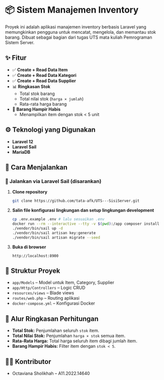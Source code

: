 
# 📦 Sistem Manajemen Inventory

Proyek ini adalah aplikasi manajemen inventory berbasis Laravel yang memungkinkan pengguna untuk mencatat, mengelola, dan memantau stok barang. Dibuat sebagai bagian dari tugas UTS mata kuliah Pemrograman Sistem Server.

## ✨ Fitur

- ✅ **Create + Read Data Item**
- ✅ **Create + Read Data Kategori**
- ✅ **Create + Read Data Supplier**
- 📊 **Ringkasan Stok**
  - Total stok barang
  - Total nilai stok (`harga × jumlah`)
  - Rata-rata harga barang
- 🚨 **Barang Hampir Habis**
  - Menampilkan item dengan stok < 5 unit

## ⚙️ Teknologi yang Digunakan

- **Laravel 12**
- **Laravel Sail**
- **MariaDB**


## 🚀 Cara Menjalankan

### 🔧 Jalankan via Laravel Sail (disarankan)

1. **Clone repository**
   ```bash
   git clone https://github.com/tata-afk/UTS---SisiServer.git
   ```

2. **Salin file konfigurasi lingkungan dan setup lingkungan development**
   ```bash
   cp .env.example .env # lalu sesuaikan .env 
   docker run --rm --interactive --tty -v $(pwd):/app composer install
   ./vendor/bin/sail up -d
   ./vendor/bin/sail artisan key:generate
   ./vendor/bin/sail artisan migrate --seed
   ```

3. **Buka di browser**
   ```
   http://localhost:8900
   ```

## 🧩 Struktur Proyek

- `app/Models` – Model untuk Item, Category, Supplier
- `app/Http/Controllers` – Logic CRUD
- `resources/views` – Blade views
- `routes/web.php` – Routing aplikasi
- `docker-compose.yml` – Konfigurasi Docker

## 🧮 Alur Ringkasan Perhitungan

- **Total Stok:** Penjumlahan seluruh `stok` item.
- **Total Nilai Stok:** Penjumlahan `harga × stok` semua item.
- **Rata-Rata Harga:** Total harga seluruh item dibagi jumlah item.
- **Barang Hampir Habis:** Filter item dengan `stok < 5`.

## 👨‍💻 Kontributor

- Octaviana Sholikhah – A11.2022.14640
